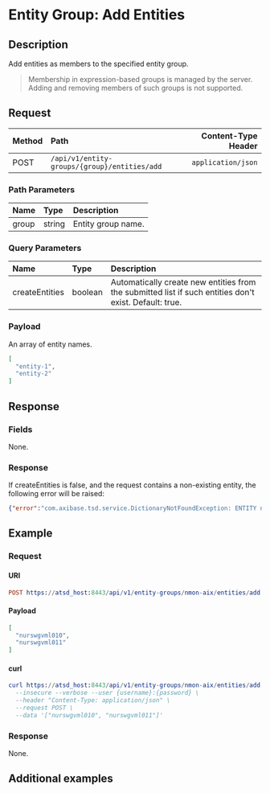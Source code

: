 # Entity Group: Add Entities

## Description

Add entities as members to the specified entity group.

> Membership in expression-based groups is managed by the server. Adding and removing members of such groups is not supported.

## Request

| **Method** | **Path** | **Content-Type Header**|
|:---|:---|---:|
| POST | `/api/v1/entity-groups/{group}/entities/add` | `application/json` |

### Path Parameters

|**Name**|**Type**|**Description**|
|:---|:---|:---|
| group |string|Entity group name.|

### Query Parameters

|**Name**|**Type**|**Description**|
|:---|:---|:---|
| createEntities | boolean | Automatically create new entities from the submitted list if such entities don't exist. Default: true. |

### Payload

An array of entity names.

```json
[
  "entity-1",
  "entity-2"
]
```

## Response

### Fields

None.

### Response

If createEntities is false, and the request contains a non-existing entity, the following error will be raised:

```json
{"error":"com.axibase.tsd.service.DictionaryNotFoundException: ENTITY not found for name: 'e-111'"}
```

## Example

### Request

#### URI

```elm
POST https://atsd_host:8443/api/v1/entity-groups/nmon-aix/entities/add
```

#### Payload

```json
[
  "nurswgvml010",
  "nurswgvml011"
]
```

#### curl

```elm
curl https://atsd_host:8443/api/v1/entity-groups/nmon-aix/entities/add \
  --insecure --verbose --user {username}:{password} \
  --header "Content-Type: application/json" \
  --request POST \
  --data '["nurswgvml010", "nurswgvml011"]'
```

### Response

None.

## Additional examples

